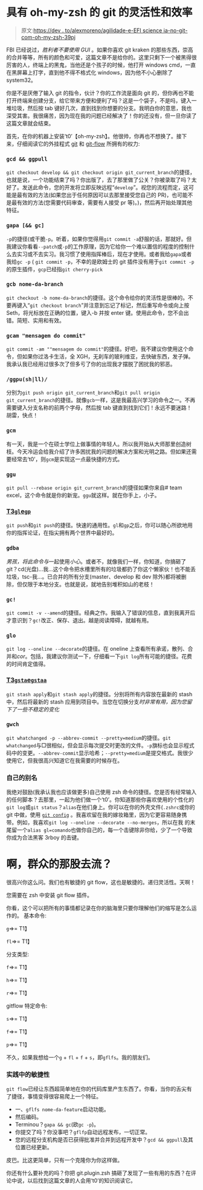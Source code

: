 # 具有 oh-my-zsh 的 git 的灵活性和效率

> 原文:[https://dev . to/alexmoreno/agilidade-e-EFI science ia-no-git-com-oh-my-zsh-39pj](https://dev.to/alexmoreno/agilidade-e-eficiencia-no-git-com-oh-my-zsh-39pj)

FBI 已经说过，*胜利者不要使用 GUI* 。如果你喜欢 git kraken 的那些东西，崇高的合并等等，所有的颜色和可爱，这篇文章不是给你的。这里只剩下一个被黑得很厉害的人，终端上的黑鬼，当他还是个孩子的时候，他打开 windows cmd，一直在黑屏幕上打字，直到他不得不格式化 windows，因为他不小心删除了 system32。

你是不是厌倦了输入 git 的指令，伙计？你的工作流是面向 git 的，但你再也不能打开终端来创建分支，给它带来方便和便利了吗？这是一个袋子，不是吗，键入一堆垃圾，然后按 tab 键好几次，直到找到你想要的分支。我明白你的意思，我也深受其害。我很痛苦，因为现在我的问题已经解决了！你的还没有，但一旦你读了这篇文章就会结束。

首先，在你的机器上安装‘t0’【oh-my-zsh】。他很帅，你再也不想换了。接下来，仔细阅读它的外挂程式 [git](https://github.com/robbyrussell/oh-my-zsh/blob/master/plugins/git/git.plugin.zsh) 和 [git-flow](https://github.com/robbyrussell/oh-my-zsh/tree/master/plugins/git-flow) 所拥有的权力:

### [](#-raw-gcd-ampamp-ggpull-endraw-)`gcd && ggpull`

`git checkout develop && git checkout origin git_current_branch`的捷径，也就是说，一个功能结束了吗？你出版了，去了那里做了公关？你被录取了吗？太好了。发送此命令，您的开发将立即反映远程“`develop`”。视您的流程而定，这可能是最有效的方法(如果您出于任何原因可以去那里接受您自己的 PR)，也可能不是最有效的方法(您需要代码审查，需要有人接受 pr 等)。)，然后再开始处理其他特征。

### [](#-raw-gapa-ampamp-gc-endraw-)`gapa [&& gc]`

`-p`的捷径(或干脆`-p`。听着，如果你觉得用`git commit -a`舒服的话，那就好。但我建议你看看`--patch`或`-p`的工作原理，因为它给你一个难以置信的程度的控制什么去实习或不去实习。我习惯了使用指挥棒后，现在才使用。或者我给`gapa`或者我给`gc -p` ( `git commit -p`，不幸的是欧姆士的 git 插件没有用于`git commit -p`的原生插件，`gcp`已经指`git cherry-pick`

### [](#-raw-gcb-nomedabranch-endraw-)`gcb nome-da-branch`

`git checkout -b nome-da-branch`的捷径。这个命令给你的灵活性是很棒的。不要再键入“`git checkout branch`”并注意到忘记了标记，然后重写命令或向上按 Seth，将光标放在正确的位置，键入-b 并按 enter 键。使用此命令，您不会出错。简短、实用和有效。

### [](#-raw-gcam-mensagem-do-commit-endraw-)`gcam "mensagem do commit"`

`git commit -am ""mensagem do commit"`的捷径。好吧，我不建议你使用这个命令，但如果你过洛卡生活，全 XGH，无刹车的玻利维亚，去快破东西，发子弹。我承认我已经用过很多次了但多亏了你的出现我才摆脱了困扰我的邪恶。

### [](#-raw-ggpushll-endraw-)`/ggpu(sh|ll)/`

分别为`git push origin git_current_branch`和`git pull origin git_current_branch`的捷径。就像`gcb`一样，这是我最高兴学习的命令之一。不再需要键入分支名称的前两个字母，然后按 tab 键直到找到它们！永远不要迷路！胡雷，快点！

### [](#-raw-gcm-endraw-)`gcm`

有一天，我是一个在硕士学位上做事情的年轻人。所以我开始从大师那里创造树枝。今天冷运会给我介绍了许多困扰我的问题的解决方案和光明之路。但如果还需要经常去‘t0’，则`gcm`是实现这一点最快捷的方式。

### [](#-raw-ggu-endraw-)`ggu`

`git pull --rebase origin git_current_branch`的捷径如果你来自# team excel，这个命令就是你的新宠。`ggu`就这样。就在你手上，小子。

### [T3`gl`e`gp`](#-raw-gl-endraw-e-raw-gp-endraw-)

`git push`和`git push`的捷径。快速的通用性。`gl`和`gp`之后，你可以随心所欲地用你的指挥论证，在指尖拥有两个世界中最好的。

### [](#-raw-gdba-endraw-)`gdba`

*男孩，将此命令与*一起使用*小心*。或者不，就像我们一样，你知道，你搞砸了 git？cd(光盘)...我...这个命令把水槽里所有的垃圾都扔了你这个懒家伙！也不能丢垃圾，tsc-我...。已合并的所有分支(master、develop 和 dev 除外)都将被删除，但仅限于本地分支。也就是说，就地告别堆积如山的老枝！

### [](#-raw-gc-endraw-)`gc!`

`git commit -v --amend`的捷径。经典之作。我输入了错误的信息，直到我离开后才意识到？`gc!`改正、保存、退出。越是阅读障碍，就越有用。

### [](#-raw-glo-endraw-)`glo`

`git log --oneline --decorate`的捷径。在 oneline 上查看所有承诺，散列、合并和*cor*。包括，我建议你测试一下，仔细看一下`git log`所有可能的捷径。花费的时间肯定值得。

### [T3`gsta`e`gstaa`](#-raw-gsta-endraw-e-raw-gstaa-endraw-)

`git stash apply`和`git stash apply`的捷径。分别将所有内容放在最新的 stash 中，然后将最新的 stash 应用到项目中。当您在切换分支*时非常有用，因为您留下了一些不稳定的变化*

### [](#-raw-gwch-endraw-)`gwch`

`git whatchanged -p --abbrev-commit --pretty=medium`的捷径。`git whatchanged`与□很相似，但会显示每次提交时更改的文件。`-p`旗标也会显示程式码中的变更。`--abbrev-commit`显示哈希；`--pretty=medium`是提交格式。我很少使用它，但我很高兴知道它在我需要的时候存在。

### [](#seus-pr%C3%B3prios-aliases)自己的别名

我绝对鼓励(我承认我也应该做更多)自己使用 zsh 命令的捷径。您是否有经常输入的任何脚本？去那里，一起为他们做一个‘t0’。你知道那些你喜欢使用的个性化的`git log`或`git status`？`alias`在他们身上。你可以在你的外壳文件(`.zshrc`或你的 git 中做，使用 [`git config`](https://git-scm.com/book/en/v2/Git-Basics-Git-Aliases) 。我喜欢留在我的嫁妆箱里，因为它更容易随身携带。例如，我喜欢`git log --oneline --decorate --no-merges`，所以在我
的末尾留一个`alias gl=comando`也做你自己的，每一个击键除非你给，少了一个导致你成为合法黑客 3rboy 的击键。

# [](#ah-mas-o-git-flow)啊，群众的那股去流？

很高兴你这么问。我们也有敏捷的 git flow，这也是敏捷的。递归灵活性。天啊！

您需要在 zsh 中安装 git flow 插件。

你看，这个可以把所有的事情都记录在你的脑海里只要你理解他们的缩写是怎么运作的。
基本命令:

`g`=>= T1】

`fl`=>= T1】

分支类型:

`f`=>= T1】

`h`=>= T1】

`r`=>= T1】

gitflow 特定命令:

`s`=>= T1】

`f`=>= T1】

`p`=>= T1】

不久，如果我想给一个`g` + `fl` + `f` + `s`，即`gflfs`。我的朋友们。

### [](#agilidade-na-pr%C3%A1tica)实践中的敏捷性

`git flow`已经让东西超简单地在你的代码库里产生东西了。你看，当你的舌尖有了捷径，事情变得很容易爬上一个特征。

*   一、`gflfs nome-da-feature`启动功能。
*   然后编码。
*   Terminou？`gapa && gc`(欧`gc -p`)。
*   你提交了吗？你没事吧？`gflfp`自动远程发布，一切正常。
*   您的远程分支机构是否已获得批准并合并到远程开发中？`gcd && ggpull`及其位置已经更新。

皮巴。比这更简单，只有一个克隆你为你这样做。

你还有什么要补充的吗？你把 git.plugin.zsh 搞砸了发现了一些有用的东西？在评论中说，以后找到这篇文章的人会用‘t0’的知识阅读它。